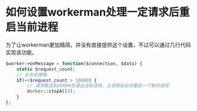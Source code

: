 # 如何设置workerman处理一定请求后重启当前进程
为了让workerman更加精简，并没有直接提供这个设置，不过可以通过几行代码实现该功能。
```php
$worker->onMessage = function($connection, $data) {
    static $request_count;
    // 业务处理略
    if(++$request_count > 10000) {
        // 请求数达到10000后退出当前进程，主进程会自动重启一个新的进程
        Worker::stopAll();
    }
};

```